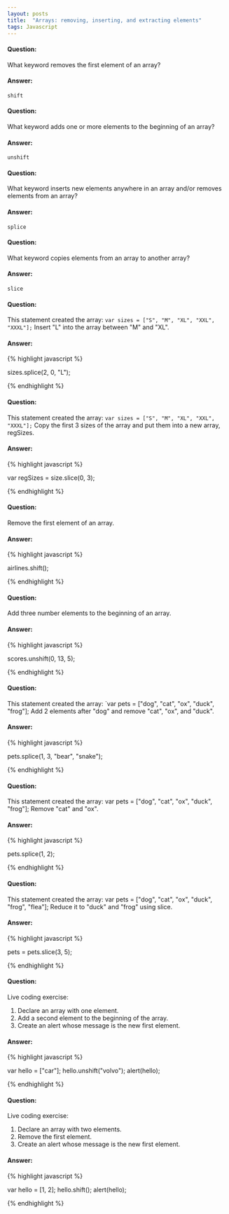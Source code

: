 ```yaml
---
layout: posts
title:  "Arrays: removing, inserting, and extracting elements"
tags: Javascript
---
```


#### Question:
What keyword removes the first element of an array?

#### Answer:
`shift`

#### Question:
What keyword adds one or more elements to the beginning of an array?

#### Answer:
`unshift`

#### Question:
What keyword inserts new elements anywhere in an array and/or removes elements from an array?

#### Answer:
`splice`

#### Question:
What keyword copies elements from an array to another array?

#### Answer:
`slice`

#### Question:
This statement created the array:
`var sizes = ["S", "M", "XL", "XXL", "XXXL"];`
Insert "L" into the array between "M" and "XL".

#### Answer:
{% highlight javascript %}

sizes.splice(2, 0, "L");

{% endhighlight %}

#### Question:
This statement created the array:
`var sizes = ["S", "M", "XL", "XXL", "XXXL"];`
Copy the first 3 sizes of the array and put them into a new array, regSizes.

#### Answer:
{% highlight javascript %}

var regSizes = size.slice(0, 3);

{% endhighlight %}

#### Question:
Remove the first element of an array.

#### Answer:
{% highlight javascript %}

airlines.shift();

{% endhighlight %}

#### Question:
Add three number elements to the beginning of an array.

#### Answer:
{% highlight javascript %}

scores.unshift(0, 13, 5);

{% endhighlight %}

#### Question:
This statement created the array:
`var pets = ["dog", "cat", "ox", "duck", "frog"];
Add 2 elements after "dog" and remove "cat", "ox", and "duck".

#### Answer:
{% highlight javascript %}

pets.splice(1, 3, "bear", "snake");

{% endhighlight %}

#### Question:
This statement created the array:
var pets = ["dog", "cat", "ox", "duck", "frog"];
Remove "cat" and "ox".

#### Answer:
{% highlight javascript %}

pets.splice(1, 2); 

{% endhighlight %}

#### Question:
This statement created the array:
var pets = ["dog", "cat", "ox", "duck", "frog", "flea"];
Reduce it to "duck" and "frog" using slice.

#### Answer:
{% highlight javascript %}

pets = pets.slice(3, 5);

{% endhighlight %}

#### Question:
Live coding exercise:
1) Declare an array with one element.
2) Add a second element to the beginning of the array.
3) Create an alert whose message is the new first element.

#### Answer:
{% highlight javascript %}

var hello = ["car"];
hello.unshift("volvo");
alert(hello);

{% endhighlight %}

#### Question:
Live coding exercise:
1) Declare an array with two elements.
2) Remove the first element.
3) Create an alert whose message is the new first element.

#### Answer:
{% highlight javascript %}

var hello = [1, 2];
hello.shift();
alert(hello);

{% endhighlight %}